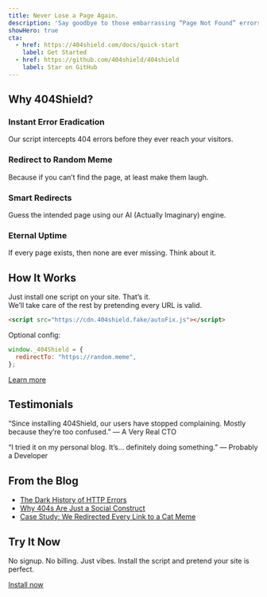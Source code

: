 ```yaml
---
title: Never Lose a Page Again.
description: 'Say goodbye to those embarrassing “Page Not Found” errors. With 404Shield, every broken link becomes an opportunity — for memes, magic, or mystery.'
showHero: true
cta:
  - href: https://404shield.com/docs/quick-start
    label: Get Started
  - href: https://github.com/404shield/404shield
    label: Star on GitHub
---
```


## Why 404Shield?

### Instant Error Eradication

Our script intercepts 404 errors before they ever reach your visitors.

### Redirect to Random Meme
Because if you can’t find the page, at least make them laugh.

### Smart Redirects
Guess the intended page using our AI (Actually Imaginary) engine.

### Eternal Uptime
If every page exists, then none are ever missing. Think about it.

## How It Works

Just install one script on your site. That’s it.  
We’ll take care of the rest by pretending every URL is valid.

```html
<script src="https://cdn.404shield.fake/autoFix.js"></script>
```

Optional config:

```js
window._404Shield = {
  redirectTo: "https://random.meme",
};
```

[Learn more](https://404shield.com/docs/quick-start)

## Testimonials

“Since installing 404Shield, our users have stopped complaining. Mostly because they’re too confused.”
— A Very Real CTO

“I tried it on my personal blog. It’s… definitely doing something.”
— Probably a Developer

## From the Blog

- [The Dark History of HTTP Errors](https:://404shield.com/blog/history-of-error-codes)
- [Why 404s Are Just a Social Construct](https://404shield.com/blog/404-social-construct)
- [Case Study: We Redirected Every Link to a Cat Meme](https://404shield.com)

## Try It Now

No signup. No billing. Just vibes.
Install the script and pretend your site is perfect.

[Install now](https://404shield.com/docs/quick-start)